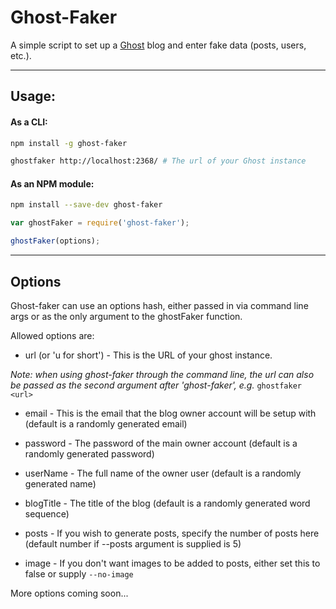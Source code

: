 # Ghost-Faker

A simple script to set up a [Ghost](https://ghost.org/) blog and enter fake data (posts, users, etc.).

---

## Usage:

#### As a CLI:

```bash
npm install -g ghost-faker

ghostfaker http://localhost:2368/ # The url of your Ghost instance
```

#### As an NPM module:

```bash
npm install --save-dev ghost-faker
```

```javascript
var ghostFaker = require('ghost-faker');

ghostFaker(options);
```

---

## Options

Ghost-faker can use an options hash, either passed in via command line args or as the only argument to the ghostFaker function.

Allowed options are:

- url (or 'u for short') - This is the URL of your ghost instance.

*Note: when using ghost-faker through the command line, the url can also be passed as the second argument after 'ghost-faker', e.g.* `ghostfaker <url>`

- email - This is the email that the blog owner account will be setup with (default is a randomly generated email)

- password - The password of the main owner account (default is a randomly generated password)

- userName - The full name of the owner user (default is a randomly generated name)

- blogTitle - The title of the blog (default is a randomly generated word sequence)

- posts - If you wish to generate posts, specify the number of posts here (default number if --posts argument is supplied is 5)

- image - If you don't want images to be added to posts, either set this to false or supply `--no-image`

More options coming soon...
